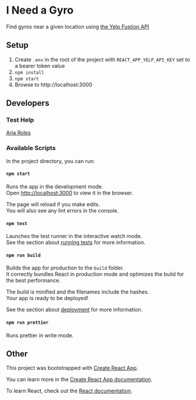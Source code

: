 # I Need a Gyro

Find gyros near a given location using [the Yelp Fustion API](https://docs.developer.yelp.com/docs/fusion-intro)

## Setup

1. Create `.env` in the root of the project with `REACT_APP_YELP_API_KEY` set to a bearer token value
1. `npm install`
1. `npm start`
1. Browse to http://localhost:3000

## Developers

### Test Help

[Aria Roles](https://developer.mozilla.org/en-US/docs/Web/Accessibility/ARIA/Roles)

### Available Scripts

In the project directory, you can run:

#### `npm start`

Runs the app in the development mode.\
Open [http://localhost:3000](http://localhost:3000) to view it in the browser.

The page will reload if you make edits.\
You will also see any lint errors in the console.

#### `npm test`

Launches the test runner in the interactive watch mode.\
See the section about [running tests](https://facebook.github.io/create-react-app/docs/running-tests) for more information.

#### `npm run build`

Builds the app for production to the `build` folder.\
It correctly bundles React in production mode and optimizes the build for the best performance.

The build is minified and the filenames include the hashes.\
Your app is ready to be deployed!

See the section about [deployment](https://facebook.github.io/create-react-app/docs/deployment) for more information.

#### `npm run prettier`

Runs prettier in write mode.

## Other

This project was bootstrapped with [Create React App](https://github.com/facebook/create-react-app).

You can learn more in the [Create React App documentation](https://facebook.github.io/create-react-app/docs/getting-started).

To learn React, check out the [React documentation](https://reactjs.org/).
